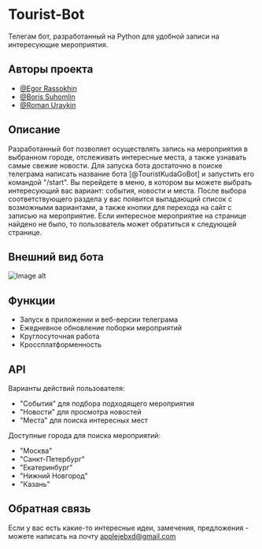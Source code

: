 # Tourist-Bot

Телегам бот, разработанный на Python для удобной записи на интересующие мероприятия.


## Авторы проекта

- [@Egor Rassokhin](https://github.com/Xlazzzy)
- [@Boris Suhomlin](https://github.com/BorisSuhomlin)
- [@Roman Uraykin](https://github.com/PapaSvinProgrammer)


## Описание

Разработанный бот позволяет осуществлять запись на мероприятия в выбранном городе, отслеживать интересные места, а также узнавать самые свежие новости. Для запуска бота достаточно в поиске телеграма написать название бота [@TouristKudaGoBot] и запустить его командой "/start". Вы перейдете в меню, в котором вы можете выбрать интересующий вас вариант: события, новости и места. После выбора соответствующего раздела у вас появится выпадающий список с возможными вариантами, а также кнопки для перехода на сайт с записью на мероприятие. Если интересное мероприятие на странице найдено не было, то пользователь может обратиться к следующей странице. 


## Внешний вид бота

![Image alt](https://github.com/Xlazzzy/Flash/raw/main/photo_2025-03-03_21-10-25.jpg)



## Функции

- Запуск в приложении и веб-версии телеграма
- Ежедневное обновление поборки мероприятий
- Круглосуточная работа
- Кроссплатформенность


## API

Варианты действий пользователя:
+ "События" для подбора подходящего мероприятия
+ "Новости" для просмотра новостей
+ "Места" для поиска интересных мест

Доступные города для поиска мероприятий:
+ "Москва"
+ "Санкт-Петербург"
+ "Екатеринбург"
+ "Нижний Новгород"
+ "Казань"


## Обратная связь

Если у вас есть какие-то интересные идеи, замечения, предложения -  можете написать на почту applejebxd@gmail.com
